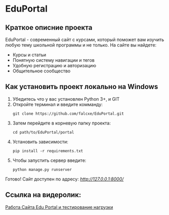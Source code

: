 # **EduPortal**
## Краткое описние проекта
EduPortal - современный сайт с курсами, который поможет вам изучить любую тему школьной программы и не только.
На сайте вы найдете:
 - Курсы и статьи
 - Понятную систему навигации и тегов
 - Удобную регистрацию и авторизацию
 - Общительное сообщество

## Как установить проект локально на Windows
1. Убедитесь что у вас установлен Python 3+, и GIT
2. Откройте терминал и введите комманду:
   ```
   git clone https://github.com/falcxe/EduPortal.git
   ```
3. Затем перейдите в корневую папку проекта:
   ```
   cd path/to/EduPortal/portal
   ```
4. Установить зависимости:
   ```
   pip install -r requirements.txt
   ```
5. Чтобы запустить сервер введите:
   ```
   python manage.py runserver
   ```
Готово! Сайт доступен по адресу: _http://127.0.0.1:8000/_

## Ссылка на видеролик:
[Работа Сайта Edu Portal и тестирование нагрузки](https://rutube.ru/video/8598ca424c5128a0dbaac205a35b8489/)
